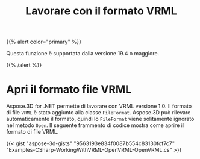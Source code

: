 ﻿---
title: Lavorare con il formato VRML
type: docs
weight: 120
url: /it/net/working-with-vrml-format/
description: Aspose.3D for .NET permette di lavorare con VRML versione 1.0. Il formato di file VRML è stato aggiunto alla classe FileFormat. Aspose.3D può rilevare automaticamente il formato, quindi il FileFormat viene solitamente ignorato nel metodo Open. Il seguente frammento di codice mostra come aprire il formato di file VRML.
---
{{% alert color="primary" %}} 

Questa funzione è supportata dalla versione 19.4 o maggiore.

{{% /alert %}} 
# **Apri il formato file VRML**
Aspose.3D for .NET permette di lavorare con VRML versione 1.0. Il formato di file `VRML` è stato aggiunto alla classe `FileFormat`. Aspose.3D può rilevare automaticamente il formato, quindi lo `FileFormat` viene solitamente ignorato nel metodo `Open`. Il seguente frammento di codice mostra come aprire il formato di file VRML.

{{< gist "aspose-3d-gists" "9563193e834f0087b554c83130fcf7c7" "Examples-CSharp-WorkingWithVRML-OpenVRML-OpenVRML.cs" >}}
